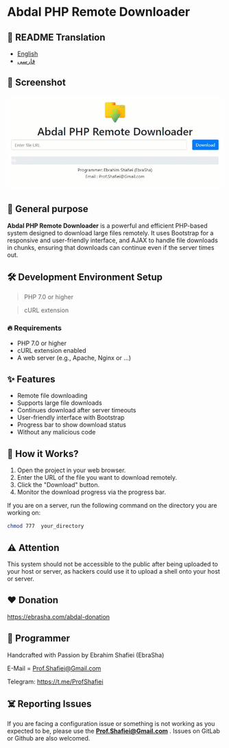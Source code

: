 # Abdal PHP Remote Downloader

## 🎤 README Translation
- [English](README.md)
- [فارسی](README.fa.md)

## 👀 Screenshot

<p align="center"><img src="scr.gif?raw=true"></p>


## 💎 General purpose
**Abdal PHP Remote Downloader** is a powerful and efficient PHP-based system designed to download large files remotely. It uses Bootstrap for a responsive and user-friendly interface, and AJAX to handle file downloads in chunks, ensuring that downloads can continue even if the server times out.

## 🛠️ Development Environment Setup
> PHP 7.0 or higher

> cURL extension

### 🔥 Requirements

- PHP 7.0 or higher
- cURL extension enabled
- A web server (e.g., Apache, Nginx or ...)

## ✨ Features

- Remote file downloading
- Supports large file downloads
- Continues download after server timeouts
- User-friendly interface with Bootstrap
- Progress bar to show download status
- Without any malicious code


## 📝️ How it Works?
1. Open the project in your web browser.
2. Enter the URL of the file you want to download remotely.
3. Click the "Download" button.
4. Monitor the download progress via the progress bar.

If you are on a server, run the following command on the directory you are working on:
```bash
chmod 777  your_directory
```
## ⚠️ Attention 
This system should not be accessible to the public after being uploaded to your host or server, as hackers could use it to upload a shell onto your host or server.
## ❤️ Donation

https://ebrasha.com/abdal-donation

## 🤵 Programmer
Handcrafted with Passion by Ebrahim Shafiei (EbraSha)

E-Mail = Prof.Shafiei@Gmail.com

Telegram: https://t.me/ProfShafiei

## ☠️ Reporting Issues

If you are facing a configuration issue or something is not working as you expected to be, please use the **Prof.Shafiei@Gmail.com** . Issues on GitLab  or Github are also welcomed.


